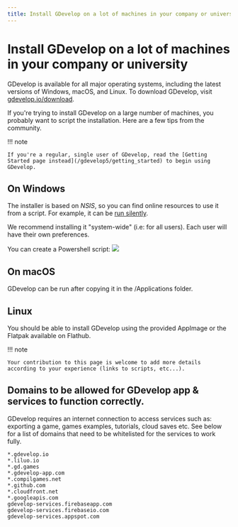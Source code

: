 ```yaml
---
title: Install GDevelop on a lot of machines in your company or university
---
```

# Install GDevelop on a lot of machines in your company or university

GDevelop is available for all major operating systems, including the latest versions of Windows, macOS, and Linux. To download GDevelop, visit [gdevelop.io/download](https://gdevelop.io/download/).

If you're trying to install GDevelop on a large number of machines, you probably want to script the installation.
Here are a few tips from the community.

!!! note

    If you're a regular, single user of GDevelop, read the [Getting Started page instead](/gdevelop5/getting_started) to begin using GDevelop.

## On Windows

The installer is based on *NSIS*, so you can find online resources to use it from a script. For example, it can be [run silently](https://nsis.sourceforge.io/Docs/Chapter4.html#silent).

We recommend installing it "system-wide" (i.e: for all users). Each user will have their own preferences.

You can create a Powershell script:
![](/gdevelop5/getting_started/batch-install-gdevelop-company-university/pasted/20220513-085548.png)

## On macOS

GDevelop can be run after copying it in the /Applications folder.

## Linux

You should be able to install GDevelop using the provided AppImage or the Flatpak available on Flathub.

!!! note

    Your contribution to this page is welcome to add more details according to your experience (links to scripts, etc...).

## Domains to be allowed for GDevelop app & services to function correctly.

GDevelop requires an internet connection to access services such as: exporting a game, games examples, tutorials, cloud saves etc. See below for a list of domains that need to be whitelisted for the services to work fully.

```
*.gdevelop.io
*.liluo.io
*.gd.games
*.gdevelop-app.com
*.compilgames.net
*.github.com
*.cloudfront.net
*.googleapis.com
gdevelop-services.firebaseapp.com
gdevelop-services.firebaseio.com
gdevelop-services.appspot.com
```